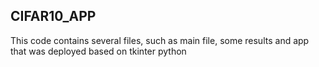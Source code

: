 ## CIFAR10_APP
This code contains several files, such as main file, some results and app that was deployed based on tkinter python
